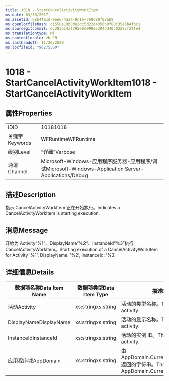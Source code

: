 ```yaml
---
title: 1018 - StartCancelActivityWorkItem
ms.date: 03/30/2017
ms.assetid: 68b4fa1d-eee6-4a2a-8c16-7e9d89f08ab9
ms.openlocfilehash: c1558e19b0de2dc5d22d4356b0f80c35e5b4fbc1
ms.sourcegitcommit: bc293b14af795e0e999e3304dd40c0222cf2ffe4
ms.translationtype: MT
ms.contentlocale: zh-CN
ms.lasthandoff: 11/26/2020
ms.locfileid: "96275500"
---
```

# <a name="1018---startcancelactivityworkitem"></a><span data-ttu-id="c7908-102">1018 - StartCancelActivityWorkItem</span><span class="sxs-lookup"><span data-stu-id="c7908-102">1018 - StartCancelActivityWorkItem</span></span>

## <a name="properties"></a><span data-ttu-id="c7908-103">属性</span><span class="sxs-lookup"><span data-stu-id="c7908-103">Properties</span></span>  
  
|||  
|-|-|  
|<span data-ttu-id="c7908-104">ID</span><span class="sxs-lookup"><span data-stu-id="c7908-104">ID</span></span>|<span data-ttu-id="c7908-105">1018</span><span class="sxs-lookup"><span data-stu-id="c7908-105">1018</span></span>|  
|<span data-ttu-id="c7908-106">关键字</span><span class="sxs-lookup"><span data-stu-id="c7908-106">Keywords</span></span>|<span data-ttu-id="c7908-107">WFRuntime</span><span class="sxs-lookup"><span data-stu-id="c7908-107">WFRuntime</span></span>|  
|<span data-ttu-id="c7908-108">级别</span><span class="sxs-lookup"><span data-stu-id="c7908-108">Level</span></span>|<span data-ttu-id="c7908-109">“详细”</span><span class="sxs-lookup"><span data-stu-id="c7908-109">Verbose</span></span>|  
|<span data-ttu-id="c7908-110">通道</span><span class="sxs-lookup"><span data-stu-id="c7908-110">Channel</span></span>|<span data-ttu-id="c7908-111">Microsoft-Windows-应用程序服务器-应用程序/调试</span><span class="sxs-lookup"><span data-stu-id="c7908-111">Microsoft-Windows-Application Server-Applications/Debug</span></span>|  
  
## <a name="description"></a><span data-ttu-id="c7908-112">描述</span><span class="sxs-lookup"><span data-stu-id="c7908-112">Description</span></span>  

 <span data-ttu-id="c7908-113">指示 CancelActivityWorkItem 正在开始执行。</span><span class="sxs-lookup"><span data-stu-id="c7908-113">Indicates a CancelActivityWorkItem is starting execution.</span></span>  
  
## <a name="message"></a><span data-ttu-id="c7908-114">消息</span><span class="sxs-lookup"><span data-stu-id="c7908-114">Message</span></span>  

 <span data-ttu-id="c7908-115">开始为 Activity“%1”、DisplayName“%2”、InstanceId“%3”执行 CancelActivityWorkItem。</span><span class="sxs-lookup"><span data-stu-id="c7908-115">Starting execution of a CancelActivityWorkItem for Activity '%1', DisplayName: '%2', InstanceId: '%3'.</span></span>  
  
## <a name="details"></a><span data-ttu-id="c7908-116">详细信息</span><span class="sxs-lookup"><span data-stu-id="c7908-116">Details</span></span>  
  
|<span data-ttu-id="c7908-117">数据项名称</span><span class="sxs-lookup"><span data-stu-id="c7908-117">Data Item Name</span></span>|<span data-ttu-id="c7908-118">数据项类型</span><span class="sxs-lookup"><span data-stu-id="c7908-118">Data Item Type</span></span>|<span data-ttu-id="c7908-119">描述</span><span class="sxs-lookup"><span data-stu-id="c7908-119">Description</span></span>|  
|--------------------|--------------------|-----------------|  
|<span data-ttu-id="c7908-120">活动</span><span class="sxs-lookup"><span data-stu-id="c7908-120">Activity</span></span>|<span data-ttu-id="c7908-121">xs:string</span><span class="sxs-lookup"><span data-stu-id="c7908-121">xs:string</span></span>|<span data-ttu-id="c7908-122">活动的类型名称。</span><span class="sxs-lookup"><span data-stu-id="c7908-122">The type name of the activity.</span></span>|  
|<span data-ttu-id="c7908-123">DisplayName</span><span class="sxs-lookup"><span data-stu-id="c7908-123">DisplayName</span></span>|<span data-ttu-id="c7908-124">xs:string</span><span class="sxs-lookup"><span data-stu-id="c7908-124">xs:string</span></span>|<span data-ttu-id="c7908-125">活动的显示名称。</span><span class="sxs-lookup"><span data-stu-id="c7908-125">The display name of the activity.</span></span>|  
|<span data-ttu-id="c7908-126">InstanceId</span><span class="sxs-lookup"><span data-stu-id="c7908-126">InstanceId</span></span>|<span data-ttu-id="c7908-127">xs:string</span><span class="sxs-lookup"><span data-stu-id="c7908-127">xs:string</span></span>|<span data-ttu-id="c7908-128">活动的实例 ID。</span><span class="sxs-lookup"><span data-stu-id="c7908-128">The instance id of the activity.</span></span>|  
|<span data-ttu-id="c7908-129">应用程序域</span><span class="sxs-lookup"><span data-stu-id="c7908-129">AppDomain</span></span>|<span data-ttu-id="c7908-130">xs:string</span><span class="sxs-lookup"><span data-stu-id="c7908-130">xs:string</span></span>|<span data-ttu-id="c7908-131">由 AppDomain.CurrentDomain.FriendlyName 返回的字符串。</span><span class="sxs-lookup"><span data-stu-id="c7908-131">The string returned by AppDomain.CurrentDomain.FriendlyName.</span></span>|
